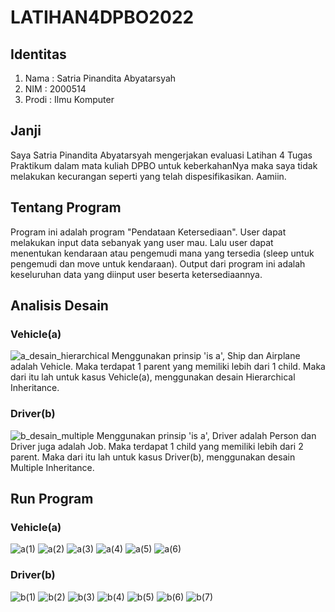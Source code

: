 # LATIHAN4DPBO2022

## Identitas
1. Nama : Satria Pinandita Abyatarsyah
2. NIM : 2000514
3. Prodi : Ilmu Komputer

## Janji
Saya Satria Pinandita Abyatarsyah mengerjakan evaluasi Latihan 4 Tugas Praktikum dalam mata kuliah DPBO untuk keberkahanNya maka saya tidak melakukan kecurangan seperti yang telah dispesifikasikan. Aamiin.

## Tentang Program
Program ini adalah program "Pendataan Ketersediaan". User dapat melakukan input data sebanyak yang user mau. Lalu user dapat menentukan kendaraan atau pengemudi mana yang tersedia (sleep untuk pengemudi dan move untuk kendaraan). Output dari program ini adalah keseluruhan data yang diinput user beserta ketersediaannya.

## Analisis Desain
### Vehicle(a)
![a_desain_hierarchical](https://user-images.githubusercontent.com/99194983/156913799-9f68cfc7-26e9-4603-9662-4519f5b787e6.png)
Menggunakan prinsip 'is a', Ship dan Airplane adalah Vehicle. Maka terdapat 1 parent yang memiliki lebih dari 1 child. Maka dari itu lah untuk kasus Vehicle(a), menggunakan desain Hierarchical Inheritance.
### Driver(b)
![b_desain_multiple](https://user-images.githubusercontent.com/99194983/156913823-2d722d66-970c-4542-86b0-5be675c26e1e.png)
Menggunakan prinsip 'is a', Driver adalah Person dan Driver juga adalah Job. Maka terdapat 1 child yang memiliki lebih dari 2 parent. Maka dari itu lah untuk kasus Driver(b), menggunakan desain Multiple Inheritance.

## Run Program
### Vehicle(a)
![a(1)](https://user-images.githubusercontent.com/99194983/156914031-545197a2-b37a-4584-8312-79a1da694853.png)
![a(2)](https://user-images.githubusercontent.com/99194983/156914035-59d8322c-3084-4206-8488-6907d368f178.png)
![a(3)](https://user-images.githubusercontent.com/99194983/156914040-c92ba31e-d686-4af4-a1f8-25440590c9c8.png)
![a(4)](https://user-images.githubusercontent.com/99194983/156914041-e7a008c1-0d18-4c2d-a848-c0513451a66b.png)
![a(5)](https://user-images.githubusercontent.com/99194983/156914043-f0d04e50-e6ac-440a-9d15-f14f995f1e1e.png)
![a(6)](https://user-images.githubusercontent.com/99194983/156914044-3a054648-6565-428c-b4a2-743bb6147bf7.png)
### Driver(b)
![b(1)](https://user-images.githubusercontent.com/99194983/156914058-d5c753c2-5905-426b-997b-80df85eb3900.png)
![b(2)](https://user-images.githubusercontent.com/99194983/156914060-22f8dcc7-1494-4c5e-9129-35c34f9b6825.png)
![b(3)](https://user-images.githubusercontent.com/99194983/156914062-f268407f-64b9-4760-8e28-139d65d0d759.png)
![b(4)](https://user-images.githubusercontent.com/99194983/156914064-4f9f8d2f-f132-40d2-b168-338aa0bb9224.png)
![b(5)](https://user-images.githubusercontent.com/99194983/156914065-ef14bb42-1ed2-4bf9-ba1d-f996e1ded7a0.png)
![b(6)](https://user-images.githubusercontent.com/99194983/156914066-0c60f126-a314-47d6-9fe8-e384048c8e90.png)
![b(7)](https://user-images.githubusercontent.com/99194983/156914069-5e900429-37c0-46da-be75-6629a6af817d.png)
